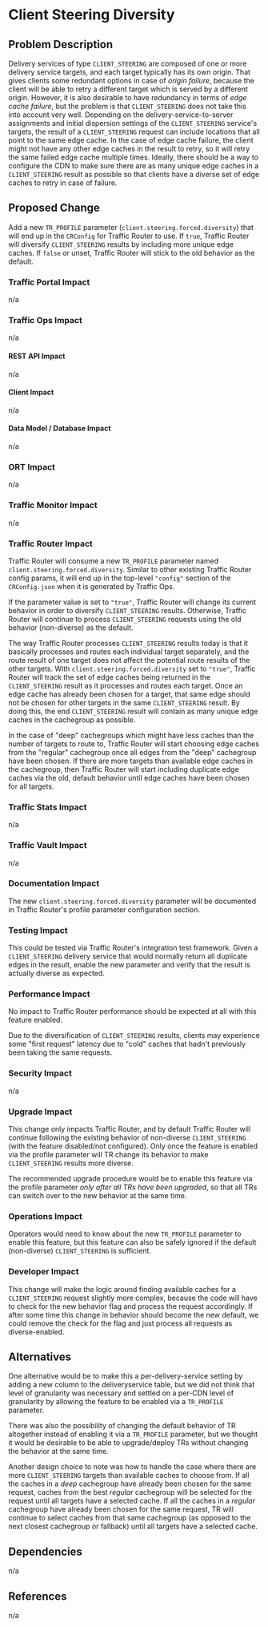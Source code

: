 <!--
Licensed to the Apache Software Foundation (ASF) under one
or more contributor license agreements.  See the NOTICE file
distributed with this work for additional information
regarding copyright ownership.  The ASF licenses this file
to you under the Apache License, Version 2.0 (the
"License"); you may not use this file except in compliance
with the License.  You may obtain a copy of the License at

    http://www.apache.org/licenses/LICENSE-2.0

Unless required by applicable law or agreed to in writing,
software distributed under the License is distributed on an
"AS IS" BASIS, WITHOUT WARRANTIES OR CONDITIONS OF ANY
KIND, either express or implied.  See the License for the
specific language governing permissions and limitations
under the License.
-->
# Client Steering Diversity

## Problem Description

Delivery services of type `CLIENT_STEERING` are composed of one or more
delivery service targets, and each target typically has its own origin. That
gives clients some redundant options in case of *origin failure*, because the
client will be able to retry a different target which is served by a different
origin.  However, it is also desirable to have redundancy in terms of *edge
cache failure*, but the problem is that `CLIENT_STEERING` does not take this
into account very well. Depending on the delivery-service-to-server
assignments and initial dispersion settings of the `CLIENT_STEERING` service's
targets, the result of a `CLIENT_STEERING` request can include locations that
all point to the same edge cache. In the case of edge cache failure, the client
might not have any other edge caches in the result to retry, so it will retry
the same failed edge cache multiple times. Ideally, there should be a way to
configure the CDN to make sure there are as many unique edge caches in a
`CLIENT_STEERING` result as possible so that clients have a diverse set of edge
caches to retry in case of failure.

## Proposed Change

Add a new `TR_PROFILE` parameter (`client.steering.forced.diversity`) that will
end up in the `CRConfig` for Traffic Router to use. If `true`, Traffic Router
will diversify `CLIENT_STEERING` results by including more unique edge caches.
If `false` or unset, Traffic Router will stick to the old behavior as the
default.

### Traffic Portal Impact

n/a

### Traffic Ops Impact

n/a

#### REST API Impact

n/a

#### Client Impact

n/a

#### Data Model / Database Impact

n/a

### ORT Impact

n/a

### Traffic Monitor Impact

n/a

### Traffic Router Impact

Traffic Router will consume a new `TR_PROFILE` parameter named
`client.steering.forced.diversity`. Similar to other existing Traffic Router
config params, it will end up in the top-level `"config"` section of the
`CRConfig.json` when it is generated by Traffic Ops.

If the parameter value is set to `"true"`, Traffic Router will change its
current behavior in order to diversify `CLIENT_STEERING` results. Otherwise,
Traffic Router will continue to process `CLIENT_STEERING` requests using the
old behavior (non-diverse) as the default.

The way Traffic Router processes `CLIENT_STEERING` results today is that it
basically processes and routes each individual target separately, and the route
result of one target does not affect the potential route results of the other
targets. With `client.steering.forced.diversity` set to `"true"`, Traffic Router
will track the set of edge caches being returned in the `CLIENT_STEERING`
result as it processes and routes each target. Once an edge cache has already
been chosen for a target, that same edge should not be chosen for other targets
in the same `CLIENT_STEERING` result. By doing this, the end `CLIENT_STEERING`
result will contain as many unique edge caches in the cachegroup as possible.

In the case of "deep" cachegroups which might have less caches than the number
of targets to route to, Traffic Router will start choosing edge caches from the
"regular" cachegroup once all edges from the "deep" cachegroup have been
chosen. If there are more targets than available edge caches in the cachegroup,
then Traffic Router will start including duplicate edge caches via the old,
default behavior until edge caches have been chosen for all targets.

### Traffic Stats Impact

n/a

### Traffic Vault Impact

n/a

### Documentation Impact

The new `client.steering.forced.diversity` parameter will be documented in
Traffic Router's profile parameter configuration section.

### Testing Impact

This could be tested via Traffic Router's integration test framework. Given a
`CLIENT_STEERING` delivery service that would normally return all duplicate
edges in the result, enable the new parameter and verify that the result is
actually diverse as expected.

### Performance Impact

No impact to Traffic Router performance should be expected at all with this
feature enabled.

Due to the diversification of `CLIENT_STEERING` results, clients may experience
some "first request" latency due to "cold" caches that hadn't previously been
taking the same requests.

### Security Impact

n/a

### Upgrade Impact

This change only impacts Traffic Router, and by default Traffic Router will
continue following the existing behavior of non-diverse `CLIENT_STEERING` (with
the feature disabled/not configured). Only once the feature is enabled via the
profile parameter will TR change its behavior to make `CLIENT_STEERING` results
more diverse.

The recommended upgrade procedure would be to enable this feature via the
profile parameter *only after all TRs have been upgraded*, so that all TRs can switch
over to the new behavior at the same time.

### Operations Impact

Operators would need to know about the new `TR_PROFILE` parameter to enable
this feature, but this feature can also be safely ignored if the default
(non-diverse) `CLIENT_STEERING` is sufficient.

### Developer Impact

This change will make the logic around finding available caches for a
`CLIENT_STEERING` request slightly more complex, because the code will have to
check for the new behavior flag and process the request accordingly. If after
some time this change in behavior should become the new default, we could
remove the check for the flag and just process all requests as diverse-enabled.

## Alternatives

One alternative would be to make this a per-delivery-service setting by adding
a new column to the deliveryservice table, but we did not think that level of
granularity was necessary and settled on a per-CDN level of granularity by
allowing the feature to be enabled via a `TR_PROFILE` parameter.

There was also the possibility of changing the default behavior of TR
altogether instead of enabling it via a `TR_PROFILE` parameter, but we thought
it would be desirable to be able to upgrade/deploy TRs without changing the
behavior at the same time.

Another design choice to note was how to handle the case where there are more
`CLIENT_STEERING` targets than available caches to choose from. If all the
caches in a *deep* cachegroup have already been chosen for the same request,
caches from the best *regular* cachegroup will be selected for the request
until all targets have a selected cache. If all the caches in a *regular*
cachegroup have already been chosen for the same request, TR will continue to
select caches from that same cachegroup (as opposed to the next closest
cachegroup or fallback) until all targets have a selected cache.

## Dependencies

n/a

## References

n/a
